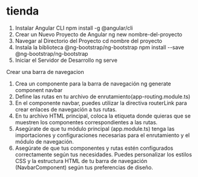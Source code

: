 # tienda

1. Instalar Angular CLI npm install -g @angular/cli
2. Crear un Nuevo Proyecto de Angular ng new nombre-del-proyecto
3. Navegar al Directorio del Proyecto cd nombre del proyecto
4. Instala la biblioteca @ng-bootstrap/ng-bootstrap npm install --save @ng-bootstrap/ng-bootstrap
5. Iniciar el Servidor de Desarrollo ng serve

Crear una barra de navegacion

1. Crea un componente para la barra de navegación ng generate component navbar
2. Define las rutas en tu archivo de enrutamiento(app-routing.module.ts)
3. En el componente navbar, puedes utilizar la directiva routerLink para crear enlaces de navegación a tus rutas.
4. En tu archivo HTML principal, coloca la etiqueta <router-outlet></router-outlet> donde quieras que se muestren los componentes correspondientes a las rutas.
5. Asegúrate de que tu módulo principal (app.module.ts) tenga las importaciones y configuraciones necesarias para el enrutamiento y el módulo de navegación.
6. Asegúrate de que tus componentes y rutas estén configurados correctamente según tus necesidades. Puedes personalizar los estilos CSS y la estructura HTML de tu barra de navegación (NavbarComponent) según tus preferencias de diseño.
